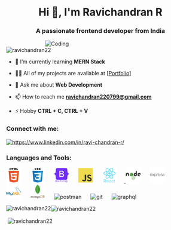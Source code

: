 <h1 align="center">Hi 👋, I'm Ravichandran R</h1>
<h3 align="center">A passionate frontend developer from India</h3>
<img align="right" alt="Coding" Width="400" src="https://camo.githubusercontent.com/1b49721d81f880339331b966069a5158238daed9648b5d179689c7d6c8a3b941/68747470733a2f2f6d65646961322e67697068792e636f6d2f6d656469612f5262444b61637a71576f76497567794a6d572f67697068792e6769663f6369643d65636630356534377774637a6130666b7975316c776772646933676b3634353735347535637362646b63346366616563267269643d67697068792e6769662663743d67">

<p align="left"> <img src="https://komarev.com/ghpvc/?username=ravichandran22&label=Profile%20views&color=0e75b6&style=flat" alt="ravichandran22" /> </p>

- 🌱 I’m currently learning **MERN Stack**

- 👨‍💻 All of my projects are available at [[Portfolio](https://ravichandran-r.vercel.app/)]

- 💬 Ask me about **Web Development**

- 📫 How to reach me **ravichandran220799@gmail.com**

- ⚡ Hobby **CTRL + C, CTRL + V**

<h3 align="left">Connect with me:</h3>
<p align="left">
<a href="https://www.linkedin.com/in/ravi-chandran-r/" target="blank"><img align="center" src="https://raw.githubusercontent.com/rahuldkjain/github-profile-readme-generator/master/src/images/icons/Social/linked-in-alt.svg" alt="https://www.linkedin.com/in/ravi-chandran-r/" height="30" width="40" /></a>
</p>

<h3 align="left">Languages and Tools:</h3>
<p align="left">
  <a href="https://www.w3.org/html/" target="_blank" rel="noreferrer" style="text-decoration: none !important; padding-right: 20px;"> <img style="padding-right: 20 !important;" src="https://raw.githubusercontent.com/devicons/devicon/master/icons/html5/html5-original-wordmark.svg" alt="html5" width="40" height="40"/> </a>
  <a href="https://www.w3schools.com/css/" target="_blank" rel="noreferrer" style="text-decoration: none !important"> <img style="padding-right: 20px;" src="https://raw.githubusercontent.com/devicons/devicon/master/icons/css3/css3-original-wordmark.svg" alt="css3" width="40" height="40"/> </a>
  <a href="https://getbootstrap.com" target="_blank" rel="noreferrer" style="text-decoration: none !important"> <img style="padding-right: 20px;" src="https://raw.githubusercontent.com/devicons/devicon/master/icons/bootstrap/bootstrap-plain-wordmark.svg" alt="bootstrap" width="40" height="40"/> </a>
  <a href="https://developer.mozilla.org/en-US/docs/Web/JavaScript" target="_blank" rel="noreferrer" style="text-decoration: none !important"> <img style="padding-right: 20px;" src="https://raw.githubusercontent.com/devicons/devicon/master/icons/javascript/javascript-original.svg" alt="javascript" width="40" height="40"/> </a>
  <a href="https://reactjs.org/" target="_blank" rel="noreferrer"> <img style="padding-right: 20px;" src="https://raw.githubusercontent.com/devicons/devicon/master/icons/react/react-original-wordmark.svg" alt="react" width="40" height="40"/> </a>
  <a href="https://nodejs.org" target="_blank" rel="noreferrer" style="text-decoration: none !important"> <img style="padding-right: 20px;" src="https://raw.githubusercontent.com/devicons/devicon/master/icons/nodejs/nodejs-original-wordmark.svg" alt="nodejs" width="40" height="40"/> </a>
  <a href="https://expressjs.com" target="_blank" rel="noreferrer" style="text-decoration: none !important"> <img style="padding-right: 20px;" src="https://raw.githubusercontent.com/devicons/devicon/master/icons/express/express-original-wordmark.svg" alt="express" width="40" height="40"/> </a>
  <a href="https://www.mysql.com/" target="_blank" rel="noreferrer" style="text-decoration: none !important"> <img style="padding-right: 20px;" src="https://raw.githubusercontent.com/devicons/devicon/master/icons/mysql/mysql-original-wordmark.svg" alt="mysql" width="40" height="40"/> </a>
  <a href="https://www.mongodb.com/" target="_blank" rel="noreferrer" style="text-decoration: none !important"> <img style="padding-right: 20px;" src="https://raw.githubusercontent.com/devicons/devicon/master/icons/mongodb/mongodb-original-wordmark.svg" alt="mongodb" width="40" height="40"/> </a>
  <a href="https://postman.com" target="_blank" rel="noreferrer" style="text-decoration: none !important"> <img style="padding-right: 20px;" src="https://www.vectorlogo.zone/logos/getpostman/getpostman-icon.svg" alt="postman" width="40" height="40"/> </a>
  <a href="https://git-scm.com/" target="_blank" rel="noreferrer" style="text-decoration: none !important"> <img style="padding-right: 20px;" src="https://www.vectorlogo.zone/logos/git-scm/git-scm-icon.svg" alt="git" width="40" height="40"/> </a> <a href="https://graphql.org" target="_blank" rel="noreferrer" style="text-decoration: none !important"> <img style="padding-right: 20px;" src="https://www.vectorlogo.zone/logos/graphql/graphql-icon.svg" alt="graphql" width="40" height="40"/> </a>      
</p>

<p><img align="left" src="https://github-readme-stats.vercel.app/api/top-langs?username=ravichandran22&show_icons=true&locale=en&layout=compact" alt="ravichandran22" /></p>

<p><img align="center" style="height: 140px;" src="https://github-readme-streak-stats.herokuapp.com/?user=ravichandran22&" alt="ravichandran22" /></p>

<p>&nbsp;<img align="center" src="https://github-readme-stats.vercel.app/api?username=ravichandran22&show_icons=true&locale=en" alt="ravichandran22" /></p>

